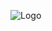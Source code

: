 ![Logo](https://user-images.githubusercontent.com/2812510/41032913-f38396d6-69ae-11e8-8981-9cd4cae2a114.jpg)
